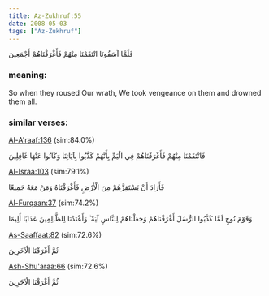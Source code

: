 ```yaml
---
title: Az-Zukhruf:55
date: 2008-05-03
tags: ["Az-Zukhruf"]
---
```

فَلَمَّا آسَفُونَا انْتَقَمْنَا مِنْهُمْ فَأَغْرَقْنَاهُمْ أَجْمَعِينَ
### meaning: 
So when they roused Our wrath, We took vengeance on them and drowned them all.
### similar verses: 

[Al-A'raaf:136](/7/136) (sim:84.0%)

فَانْتَقَمْنَا مِنْهُمْ فَأَغْرَقْنَاهُمْ فِي الْيَمِّ بِأَنَّهُمْ كَذَّبُوا بِآيَاتِنَا وَكَانُوا عَنْهَا غَافِلِينَ

[Al-Israa:103](/17/103) (sim:79.1%)

فَأَرَادَ أَنْ يَسْتَفِزَّهُمْ مِنَ الْأَرْضِ فَأَغْرَقْنَاهُ وَمَنْ مَعَهُ جَمِيعًا

[Al-Furqaan:37](/25/37) (sim:74.2%)

وَقَوْمَ نُوحٍ لَمَّا كَذَّبُوا الرُّسُلَ أَغْرَقْنَاهُمْ وَجَعَلْنَاهُمْ لِلنَّاسِ آيَةً ۖ وَأَعْتَدْنَا لِلظَّالِمِينَ عَذَابًا أَلِيمًا

[As-Saaffaat:82](/37/82) (sim:72.6%)

ثُمَّ أَغْرَقْنَا الْآخَرِينَ

[Ash-Shu'araa:66](/26/66) (sim:72.6%)

ثُمَّ أَغْرَقْنَا الْآخَرِينَ
